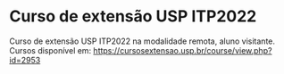 # Curso de extensão USP ITP2022
Curso de extensão USP ITP2022 na modalidade remota, aluno visitante. Cursos disponível em: https://cursosextensao.usp.br/course/view.php?id=2953
